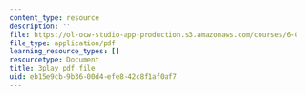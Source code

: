 ```yaml
---
content_type: resource
description: ''
file: https://ol-ocw-studio-app-production.s3.amazonaws.com/courses/6-01sc-introduction-to-electrical-engineering-and-computer-science-i-spring-2011/eb15e9cb9b3600d4efe842c8f1af0af7_3S4cNfl0YF0.pdf
file_type: application/pdf
learning_resource_types: []
resourcetype: Document
title: 3play pdf file
uid: eb15e9cb-9b36-00d4-efe8-42c8f1af0af7
---
```

